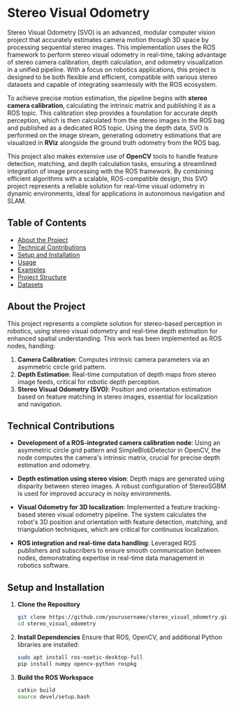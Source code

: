 # Stereo Visual Odometry

Stereo Visual Odometry (SVO) is an advanced, modular computer vision project that accurately estimates camera motion through 3D space by processing sequential stereo images. This implementation uses the ROS framework to perform stereo visual odometry in real-time, taking advantage of stereo camera calibration, depth calculation, and odometry visualization in a unified pipeline. With a focus on robotics applications, this project is designed to be both flexible and efficient, compatible with various stereo datasets and capable of integrating seamlessly with the ROS ecosystem.

To achieve precise motion estimation, the pipeline begins with **stereo camera calibration**, calculating the intrinsic matrix and publishing it as a ROS topic. This calibration step provides a foundation for accurate depth perception, which is then calculated from the stereo images in the ROS bag and published as a dedicated ROS topic. Using the depth data, SVO is performed on the image stream, generating odometry estimations that are visualized in **RViz** alongside the ground truth odometry from the ROS bag.

This project also makes extensive use of **OpenCV** tools to handle feature detection, matching, and depth calculation tasks, ensuring a streamlined integration of image processing with the ROS framework. By combining efficient algorithms with a scalable, ROS-compatible design, this SVO project represents a reliable solution for real-time visual odometry in dynamic environments, ideal for applications in autonomous navigation and SLAM.

## Table of Contents
- [About the Project](#about-the-project)
- [Technical Contributions](#technical-contributions)
- [Setup and Installation](#setup-and-installation)
- [Usage](#usage)
- [Examples](#examples)
- [Project Structure](#project-structure)
- [Datasets](#datasets)

## About the Project

This project represents a complete solution for stereo-based perception in robotics, using stereo visual odometry and real-time depth estimation for enhanced spatial understanding. This work has been implemented as ROS nodes, handling:

1. **Camera Calibration**: Computes intrinsic camera parameters via an asymmetric circle grid pattern.
2. **Depth Estimation**: Real-time computation of depth maps from stereo image feeds, critical for robotic depth perception.
3. **Stereo Visual Odometry (SVO)**: Position and orientation estimation based on feature matching in stereo images, essential for localization and navigation.


## Technical Contributions

- **Development of a ROS-integrated camera calibration node**: Using an asymmetric circle grid pattern and SimpleBlobDetector in OpenCV, the node computes the camera's intrinsic matrix, crucial for precise depth estimation and odometry.
  
- **Depth estimation using stereo vision**: Depth maps are generated using disparity between stereo images. A robust configuration of StereoSGBM is used for improved accuracy in noisy environments.
  
- **Visual Odometry for 3D localization**: Implemented a feature tracking-based stereo visual odometry pipeline. The system calculates the robot's 3D position and orientation with feature detection, matching, and triangulation techniques, which are critical for continuous localization.

- **ROS integration and real-time data handling**: Leveraged ROS publishers and subscribers to ensure smooth communication between nodes, demonstrating expertise in real-time data management in robotics software.


## Setup and Installation

1. **Clone the Repository**
    ```bash
    git clone https://github.com/yourusername/stereo_visual_odometry.git
    cd stereo_visual_odometry

2. **Install Dependencies** Ensure that ROS, OpenCV, and additional Python libraries are installed:
    ```bash
    sudo apt install ros-noetic-desktop-full
    pip install numpy opencv-python rospkg

3. **Build the ROS Workspace**
    ```bash
    catkin build
    source devel/setup.bash

